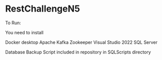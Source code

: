# RestChallengeN5

To Run:

You need to install

Docker desktop
Apache Kafka
Zookeeper
Visual Studio 2022
SQL Server

Database Backup Script included in repository in SQLScripts directory
